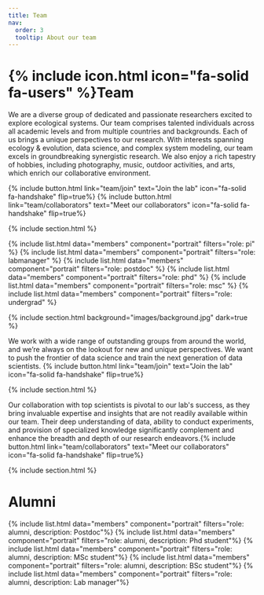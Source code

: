 ```yaml
---
title: Team
nav:
  order: 3
  tooltip: About our team
---
```


# {% include icon.html icon="fa-solid fa-users" %}Team

We are a diverse group of dedicated and passionate researchers excited to explore ecological systems. Our team comprises talented individuals across all academic levels and from multiple countries and backgrounds. Each of us brings a unique perspectives to our research. With interests spanning ecology & evolution, data science, and complex system modeling, our team excels in groundbreaking synergistic research. We also enjoy a rich tapestry of hobbies, including photography, music, outdoor activities, and arts, which enrich our collaborative environment.

{% include button.html link="team/join" text="Join the lab" icon="fa-solid fa-handshake" flip=true%} {% include button.html link="team/collaborators" text="Meet our collaborators" icon="fa-solid fa-handshake" flip=true%}

{% include section.html %}

{% include list.html data="members" component="portrait" filters="role: pi" %}
{% include list.html data="members" component="portrait" filters="role: labmanager" %}
{% include list.html data="members" component="portrait" filters="role: postdoc" %}
{% include list.html data="members" component="portrait" filters="role: phd" %}
{% include list.html data="members" component="portrait" filters="role: msc" %}
{% include list.html data="members" component="portrait" filters="role: undergrad" %}


{% include section.html background="images/background.jpg" dark=true %}

We work with a wide range of outstanding groups from around the world, and we’re always on the lookout for new and unique perspectives. We want to push the frontier of data science and train the next generation of data scientists.
{% include button.html link="team/join" text="Join the lab" icon="fa-solid fa-handshake" flip=true%}

{% include section.html %}

Our collaboration with top scientists is pivotal to our lab's success, as they bring invaluable expertise and insights that are not readily available within our team. Their deep understanding of data, ability to conduct experiments, and provision of specialized knowledge significantly complement and enhance the breadth and depth of our research endeavors.{% include button.html link="team/collaborators" text="Meet our collaborators" icon="fa-solid fa-handshake" flip=true%}

{% include section.html %}

# Alumni

{% include list.html data="members" component="portrait" filters="role: alumni, description: Postdoc"%}
{% include list.html data="members" component="portrait" filters="role: alumni, description: Phd student"%}
{% include list.html data="members" component="portrait" filters="role: alumni, description: MSc student"%}
{% include list.html data="members" component="portrait" filters="role: alumni, description: BSc student"%}
{% include list.html data="members" component="portrait" filters="role: alumni, description: Lab manager"%}
